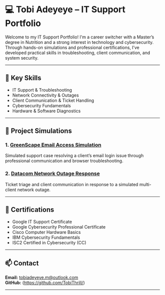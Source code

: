 # 💻 Tobi Adeyeye – IT Support Portfolio

Welcome to my IT Support Portfolio! I'm a career switcher with a Master’s degree in Nutrition and a strong interest in technology and cybersecurity. Through hands-on simulations and professional certifications, I’ve developed practical skills in troubleshooting, client communication, and system security.

---

## 🔧 Key Skills

- IT Support & Troubleshooting  
- Network Connectivity & Outages  
- Client Communication & Ticket Handling  
- Cybersecurity Fundamentals  
- Hardware & Software Diagnostics  

---

## 📁 Project Simulations

### 1. [GreenScape Email Access Simulation](https://github.com/TobiThrill/greenscape-email-issue-simulation)
Simulated support case resolving a client’s email login issue through professional communication and browser troubleshooting.

### 2. [Datacom Network Outage Response](https://github.com/TobiThrill/datacom-network-outage-simulation)
Ticket triage and client communication in response to a simulated multi-client network outage.

---

## 📜 Certifications

- Google IT Support Certificate  
- Google Cybersecurity Professional Certificate  
- Cisco Computer Hardware Basics  
- IBM Cybersecurity Fundamentals  
- ISC2 Certified in Cybersecurity (CC)  

---

## 📫 Contact

**Email:** tobiadeyeye.m@outlook.com  
**GitHub:** (https://github.com/TobiThrill/)

---
